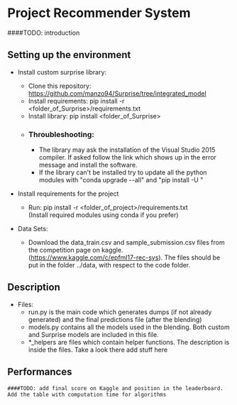 # Project Recommender System

####TODO: introduction

## Setting up the environment

* Install custom surprise library:
	* Clone this repository: https://github.com/manzo94/Surprise/tree/integrated_model
	* Install requirements: pip install -r <folder_of_Surprise>/requirements.txt
	* Install library:  pip install <folder_of_Surprise>
	* ### Throubleshooting:
		* The library may ask the installation of the Visual Studio 2015 compiler.
		  If asked follow the link which shows up in the error message and install the software.
	    * If the library can't be installed try to update all the python modules with 
		  "conda upgrade --all" and "pip install -U <modules>"

* Install requirements for the project
	* Run: pip install -r <folder_of_project>/requirements.txt  
	  (Install required modules using conda if you prefer)

* Data Sets:
    * Download the data_train.csv and sample_submission.csv files from the competition page on kaggle.
	  (https://www.kaggle.com/c/epfml17-rec-sys). The files should be put in the folder ../data, with
	  respect to the code folder.
	
## Description

* Files:
     * run.py is the main code which generates dumps (if not already generated) and the final predictions file (after the blending)
     * models.py contains all the models used in the blending. Both custom and Surprise models are included in this file.
     * *_helpers are files which contain helper functions. The description is inside the files. Take a look there add stuff here

	 
## Performances
	####TODO: add final score on Kaggle and position in the leaderboard. Add the table with computation time for algorithms
	

 

